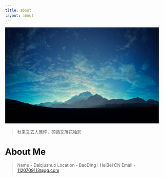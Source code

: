 ```yaml
---
title: about
layout: about
---
```

![](/about/about.jpg)

>秋来又去人憔悴，硕熟又落花独悲

# About Me

>Name - Daiqiushuo
>Location - BaoDing | HeiBei CN
>Email - 1120709113@qq.com